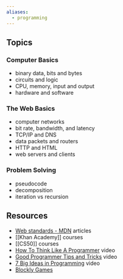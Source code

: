 ```yaml
---
aliases:
  - programming
---
```

## Topics
### Computer Basics
- binary data, bits and bytes
- circuits and logic
- CPU, memory, input and output
- hardware and software
### The Web Basics
- computer networks
- bit rate, bandwidth, and latency
- TCP/IP and DNS
- data packets and routers
- HTTP and HTML
- web servers and clients
### Problem Solving
- pseudocode
- decomposition
- iteration vs recursion

## Resources
- [Web standards - MDN](https://developer.mozilla.org/en-US/docs/Learn_web_development/Getting_started/Web_standards) articles
- [[Khan Academy]] courses
- [[CS50]] courses
- [How To Think Like A Programmer](https://www.youtube.com/watch?v=azcrPFhaY9k) video
- [Good Programmer Tips and Tricks](https://www.youtube.com/watch?v=v6hm27o_gLM) video
- [7 Big Ideas in Programming](https://www.youtube.com/watch?v=y6dS-xX_Nt4) video
- [Blockly Games](https://blockly.games/?lang=en)

